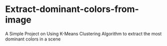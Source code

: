 # Extract-dominant-colors-from-image
A Simple Project on Using K-Means Clustering Algorithm to extract the most dominant colors in a scene
